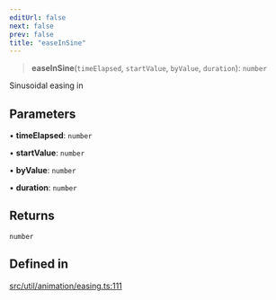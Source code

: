 ```yaml
---
editUrl: false
next: false
prev: false
title: "easeInSine"
---
```


> **easeInSine**(`timeElapsed`, `startValue`, `byValue`, `duration`): `number`

Sinusoidal easing in

## Parameters

• **timeElapsed**: `number`

• **startValue**: `number`

• **byValue**: `number`

• **duration**: `number`

## Returns

`number`

## Defined in

[src/util/animation/easing.ts:111](https://github.com/fabricjs/fabric.js/blob/c093e29e73123dafcfa091ff4d5e04e690bb796e/src/util/animation/easing.ts#L111)
